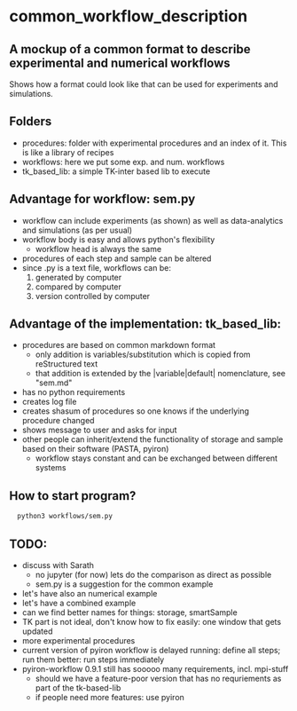 # common_workflow_description
## A mockup of a common format to describe experimental and numerical workflows

Shows how a format could look like that can be used for experiments and simulations.

## Folders
- procedures: folder with experimental procedures and an index of it. This is like a library of recipes
- workflows: here we put some exp. and num. workflows
- tk_based_lib: a simple TK-inter based lib to execute


## Advantage for workflow: sem.py
- workflow can include experiments (as shown) as well as data-analytics and simulations (as per usual)
- workflow body is easy and allows python's flexibility
  - workflow head is always the same
- procedures of each step and sample can be altered
- since .py is a text file, workflows can be:
  1. generated by computer
  2. compared by computer
  3. version controlled by computer

## Advantage of the implementation: tk_based_lib:
- procedures are based on common markdown format
  - only addition is variables/substitution which is copied from reStructured text
  - that addition is extended by the |variable|default| nomenclature, see "sem.md"
- has no python requirements
- creates log file
- creates shasum of procedures so one knows if the underlying procedure changed
- shows message to user and asks for input
- other people can inherit/extend the functionality of storage and sample based on their software (PASTA, pyiron)
  - workflow stays constant and can be exchanged between different systems

## How to start program?
``` bash
  python3 workflows/sem.py
```

## TODO:
- discuss with Sarath
  - no jupyter (for now) lets do the comparison as direct as possible
  - sem.py is a suggestion for the common example
- let's have also an numerical example
- let's have a combined example
- can we find better names for things: storage, smartSample
- TK part is not ideal, don't know how to fix easily: one window that gets updated
- more experimental procedures
- current version of pyiron workflow is delayed running: define all steps; run them
  better: run steps immediately
- pyiron-workflow 0.9.1 still has sooooo many requirements, incl. mpi-stuff
  - should we have a feature-poor version that has no requriements as part of the tk-based-lib
  - if people need more features: use pyiron
  
